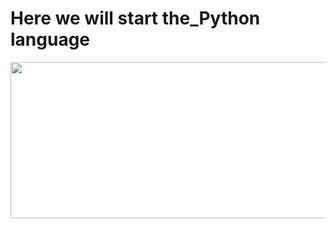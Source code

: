 <h1><a> Here we will start the_Python language<a></h1>
<p align="center"><img align="center" src="https://i.imgur.com/qq9CpOw.gif" height="250" width="1010"></p>
